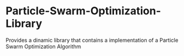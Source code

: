 # Particle-Swarm-Optimization-Library
Provides a dinamic library that contains a implementation of a Particle Swarm Optimization Algorithm 
